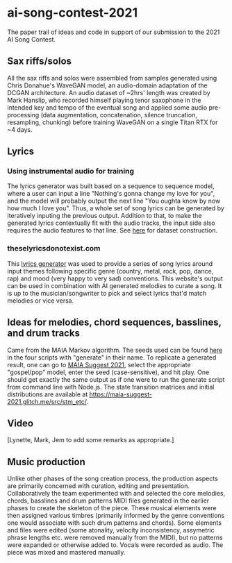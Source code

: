 # ai-song-contest-2021
The paper trail of ideas and code in support of our submission to the 2021 AI Song Contest.

## Sax riffs/solos
All the sax riffs and solos were assembled from samples generated using Chris Donahue's WaveGAN model, an audio-domain adaptation of the DCGAN architecture. An audio dataset of ~2hrs' length was created by Mark Hanslip, who recorded himself playing tenor saxophone in the intended key and tempo of the eventual song and applied some audio pre-processing (data augmentation, concatenation, silence truncation, resampling, chunking) before training WaveGAN on a single Titan RTX for ~4 days. 

## Lyrics

### Using instrumental audio for training
The lyrics generator was built based on a sequence to sequence model, where a user can input a line "Nothing's gonna change my love for you", and the model will probably output the next line "You oughta know by now how much I love you". Thus, a whole set of song lyrics can be generated by iteratively inputing the previous output. Addition to that, to make the generated lyrics contextually fit with the audio tracks, the input side also requires the audio features to that line. See [here](https://github.com/mstrcyork/ai-song-contest-2021/blob/main/conversations/agenda_and_convo_20210422.md) for dataset construction.

### theselyricsdonotexist.com
This [lyrics generator](https://theselyricsdonotexist.com/) was used to provide a series of song lyrics around input themes following specific genre (country, metal, rock, pop, dance, rap) and mood (very happy to very sad) conventions. This website's output can be used in combination with AI generated melodies to curate a song. It is up to the musician/songwriter to pick and select lyrics that'd match melodies or vice versa. 

## Ideas for melodies, chord sequences, basslines, and drum tracks
Came from the MAIA Markov algorithm. The seeds used can be found [here](https://github.com/mstrcyork/ai-song-contest-2021/tree/main/algorithms/run_maia_markov) in the four scripts with "generate" in their name. To replicate a generated result, one can go to [MAIA Suggest 2021](https://maia-suggest-2021.glitch.me), select the appropriate "gospel/pop" model, enter the seed (case-sensitive), and hit play. One should get exactly the same output as if one were to run the generate script from command line with Node.js. The state transition matrices and initial distributions are available at https://maia-suggest-2021.glitch.me/src/stm_etc/.

## Video
[Lynette, Mark, Jem to add some remarks as appropriate.]


## Music production
Unlike other phases of the song creation process, the production aspects are primarily concerned with curation, editing and presentation. Collaboratively the team experimented with and selected the core melodies, chords, basslines and drum patterns MIDI files generated in the earlier phases to create the skeleton of the piece. These musical elements were then assigned various timbres (primarily informed by the genre conventions one would associate with such drum patterns and chords). Some elements and files were edited (some atonality, velocity inconsistency, assymetric phrase lengths etc. were removed manually from the MIDI), but no patterns were expanded or otherwise added to. Vocals were recorded as audio. The piece was mixed and mastered manually.

